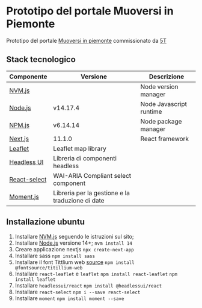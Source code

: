 # Prototipo del portale Muoversi in Piemonte

Prototipo del portale [Muoversi in piemonte] commissionato da [5T]
## Stack tecnologico

| Componente | Versione | Descrizione | 
| ---------- | -------- | ----------- |
| [NVM.js] | | Node version manager |
| [Node.js] | v14.17.4 | Node Javascript runtime |
| [NPM.js] | v6.14.14 | Node package manager |
| [Next.js] | 11.1.0 | React framework |
| [Leaflet] | Leaflet map library |
| [Headless UI] | Libreria di componenti headless |
| [React-select] | WAI-ARIA Compliant select component | 
| [Moment.js] | Libreria per la gestione e la traduzione di date |

## Installazione ubuntu

1. Installare [NVM.js] seguendo le istruzioni sul sito;
1. Installare [Node.js] versione 14+;
```nvm install 14```
1. Creare applicazione nextjs
```npx create-next-app```
1. Installare sass
```npm install sass```
1. Installare il font Tittlium web [source]
```npm install @fontsource/titillium-web```
1. Installare `react-leaflet` e `leaflet`
```npm install react-leaflet```
```npm install leaflet```
1. Installare `headlessui/react`
```npm install @headlessui/react```
1. Installare `react-select`
```npm i --save react-select```
1. Installare `moment`
```npm install moment --save```

[5T]:https://www.5t.torino.it
[Muoversi in piemonte]:https://www.muoversinpiemonte.it
[source]:https://npm.io/package/fontsource-titillium-web
[NVM.js]:https://github.com/nvm-sh
[Node.js]:https://nodejs.org/
[NPM.js]:https://www.npmjs.com/
[Next.js]:https://nextjs.org/
[Headless UI]:https://headlessui.dev/
[Leaflet]:https://leafletjs.com/
[Headless UI]:https://headlessui.dev/
[React-select]:https://react-select.com/
[Moment.js]:https://momentjs.com/